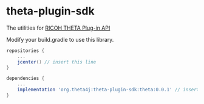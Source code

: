 # theta-plugin-sdk

The utilities for [RICOH THETA Plug-in API](https://api.ricoh/docs/theta-plugin/)

Modify your build.gradle to use this library.

```groovy
repositories {
    ...
    jcenter() // insert this line
}

dependencies {
    ...
    implementation 'org.theta4j:theta-plugin-sdk:theta:0.0.1' // insert this line
}
```
